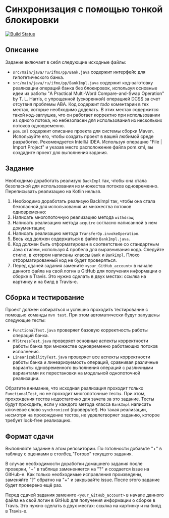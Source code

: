# Синхронизация с помощью тонкой блокировки

[![Build Status](https://travis-ci.com/ITMO-MPP-2018/lock-free-bank-<your_GitHub_account>.svg?token=B2yLGFz6qwxKVjbLm9Ak&branch=master)](https://travis-ci.com/ITMO-MPP-2018/lock-free-bank-<your_GitHub_account>)## Описание
Задание включает в себя следующие исходные файлы:

* `src/main/java/ru/ifmo/pp/Bank.java` содержит интерфейс для гипотетического банка.* `src/main/java/ru/ifmo/pp/BankImpl.java` содержит код-заготовку реализации операций	банка без блокировок, используя основные идеи из	работы	"A	Practical	Multi-Word Compare-and-Swap Operation" by T. L.	Harris, c	упрощенной (ускоренной) операцией DCSS за счет отсутвия	проблемы	ABA.	Код	 содержит *todo* коментарии в тех местах, которые необходимо доделать. В этих местах содержится такой код-заглушка, что он	работает корректно при использовании из одного	потока, но небезопасен для использования из нескольких потоков одновременно.* `pom.xml` содержит описание проекта для системы сборки Maven. Используйте его, чтобы создать проект в вашей любимой среде разработке. Рекомендуется IntelliJ IDEA. Используя операцию "File | Import Project" и указав место расположение файла pom.xml, вы создадите проект для выполнения задания.

## Задание
Необходимо доработать реализую `BackImpl` так, чтобы она стала безопасной для использования из множества потоков одновременно. Переписывать реализацию на Kotlin нельзя.1. Необходимо доработать реализую BackImpl так, чтобы она стала безопасной для использования из множества потоков одновременно:
  1. Написать многопоточную реализацию метода `withdraw`;
  2. Написать реализацию метода `acquire` согласно написанной в нем документации;
  3. Написать реализацию метода `TransferOp.invokeOperation`.2. Весь код должен содержаться в файле `BankImpl.java`. 
3. Код должен быть отформатирован в соответствие со стандартным Java стилем, используя 4 пробела для выравнивания кода. Следуйте стилю, в котором написаны классы `Bank` и `BankImpl`. Плохо отформатированный код не будет проверяться.
4. Перед сдачей задания замените `<your_GitHub_account>` в начале данного файла на свой логин в GitHub для получения информации о сборке в Travis. Это нужно сделать в двух местах: ссылка на картинку и на билд в Travis-е.

## Сборка и тестированиеПроект должен собираться и успешно проходить тестирование с помощью команды `mvn test`. При этом автоматически будут запущены следующие тесты:
* `FunctionalTest.java` проверяет базовую корректность работы операций банка.* `MTStressTest.java` проверяет основные аспекты корректности работы банка при множестве одновременно работающих потоков исполнения.* `LinearizabilityTest.java` проверяет все аспекты корректности работы банка и линеаризуемость операций, сравнивая различные варианты одновременного выполнения операций с различными вариантами их перестановки на модельной однопоточной реализации.

Обратите внимание, что исходная реализация проходит только `FunctionalTest`, но не проходит многопоточные тесты. При этом, прохождения тестов недостаточно для зачета за это задание. Тесты будут проходить, если у каждого метода класса `BankImpl` написать ключевое слово `synchronized` (проверьте!). Но такая реализации, несмотря на прохождение тестов, не удовлетворяет заданию, которое требует lock-free реализацию.

## Формат сдачи

Выполняйте задание в этом репозитории. По готовности добавьте "+" в таблицу с оценками в столбец "Готово" текущего задания. 

В случае необходимости доработки домашнего задания после проверки, "+" в таблице замененяется на "?" и создается issue на GitHub-е. Как только необходимые исправления произведены, заменяйте "?" обратно на "+" и закрывайте issue. После этого задание будет проверено ещё раз.

Перед сдачей задания замените `<your_GitHub_account>` в начале данного файла на свой логин в GitHub для получения информации о сборке в Travis. Это нужно сделать в двух местах: ссылка на картинку и на билд в Travis-е.